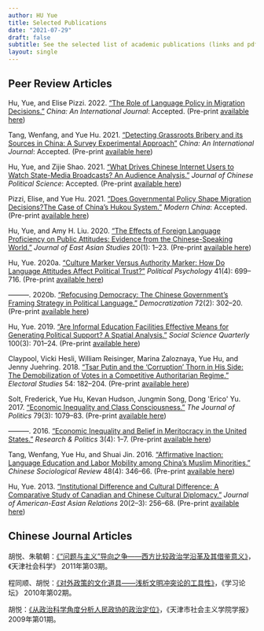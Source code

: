 ```yaml
---
author: HU Yue
title: Selected Publications
date: "2021-07-29"
draft: false
subtitle: See the selected list of academic publications (links and pdf). 
layout: single
---
```


## Peer Review Articles

Hu, Yue, and Elise Pizzi. 2022. [“The Role of Language Policy in Migration Decisions.”](https://www.researchgate.net/publication/353571483_Breaking_Through_the_Linguistic_Barrier_The_Role_of_Language_Policy_in_Migration_Decisions) *China: An International Journal*: Accepted. (Pre-print [available here](https://www.researchgate.net/publication/353571483_Breaking_Through_the_Linguistic_Barrier_The_Role_of_Language_Policy_in_Migration_Decisions))

Tang, Wenfang, and Yue Hu. 2021. [“Detecting Grassroots Bribery and its Sources in China: A Survey Experimental Approach”](https://www.researchgate.net/publication/356834671_Detecting_Grassroots_Bribery_and_its_Sources_in_China_A_Survey_Experimental_Approach) *China: An International Journal*: Accepted. (Pre-print [available here](https://www.researchgate.net/publication/356834671_Detecting_Grassroots_Bribery_and_its_Sources_in_China_A_Survey_Experimental_Approach))

Hu, Yue, and Zijie Shao. 2021. [“What Drives Chinese Internet Users to Watch State-Media Broadcasts? An Audience Analysis.”](https://www.researchgate.net/publication/353571814_What_Drives_Chinese_Internet_Users_to_Watch_State-Media_Broadcasts_An_Audience_Analysis) *Journal of Chinese Political Science*: Accepted. (Pre-print [available here](https://www.researchgate.net/publication/353571814_What_Drives_Chinese_Internet_Users_to_Watch_State-Media_Broadcasts_An_Audience_Analysis))

Pizzi, Elise, and Yue Hu. 2021. [“Does Governmental Policy Shape Migration Decisions?The Case of China’s Hukou System.”](https://www.researchgate.net/publication/353571706_Does_Governmental_Policy_Shape_Migration_Decisions_The_Case_of_China's_Hukou_System) *Modern China*: Accepted. (Pre-print [available here](https://www.researchgate.net/publication/353571706_Does_Governmental_Policy_Shape_Migration_Decisions_The_Case_of_China's_Hukou_System))

Hu, Yue, and Amy H. Liu. 2020. [“The Effects of Foreign Language Proficiency on Public Attitudes: Evidence from the Chinese-Speaking World.”](https://www.cambridge.org/core/journals/journal-of-east-asian-studies/article/effects-of-foreign-language-proficiency-on-public-attitudes-evidence-from-the-chinesespeaking-world/56277FA559EFC923958CC405566E6DDD?__cf_chl_jschl_tk__=pmd_9f85bc92b6ed02ea2e1eefa21596c04f8fd3f9b9-1627628614-0-gqNtZGzNAvijcnBszQp6) *Journal of East Asian Studies* 20(1): 1–23. (Pre-print [available here](https://www.researchgate.net/publication/339180227_THE_EFFECTS_OF_FOREIGN_LANGUAGE_PROFICIENCY_ON_PUBLIC_ATTITUDES_EVIDENCE_FROM_THE_CHINESE-SPEAKING_WORLD))

Hu, Yue. 2020a. [“Culture Marker Versus Authority Marker: How Do Language Attitudes Affect Political Trust?”](https://onlinelibrary.wiley.com/doi/full/10.1111/pops.12646) *Political Psychology* 41(4): 699–716. (Pre-print [available here](https://www.researchgate.net/publication/338460629_Culture_Marker_Versus_Authority_Marker_How_Do_Language_Attitudes_Affect_Political_Trust))

———. 2020b. [“Refocusing Democracy: The Chinese Government’s Framing Strategy in Political Language.”](https://www.tandfonline.com/doi/abs/10.1080/13510347.2019.1690461) *Democratization* 72(2): 302–20. (Pre-print [available here](https://www.researchgate.net/publication/337277653_Refocusing_democracy_the_Chinese_government's_framing_strategy_in_political_language))

Hu, Yue. 2019. [“Are Informal Education Facilities Effective Means for Generating Political Support? A Spatial Analysis.”](https://onlinelibrary.wiley.com/doi/full/10.1111/ssqu.12589) *Social Science Quarterly* 100(3): 701–24. (Pre-print [available here](https://www.researchgate.net/publication/330850702_Are_Informal_Education_Facilities_Effective_Means_for_Generating_Political_Support_A_Spatial_Analysis))

Claypool, Vicki Hesli, William Reisinger, Marina Zaloznaya, Yue Hu, and Jenny Juehring. 2018. [“Tsar Putin and the ‘Corruption’ Thorn in His Side: The Demobilization of Votes in a Competitive Authoritarian Regime.”](https://dialnet.unirioja.es/servlet/articulo?codigo=6539661) *Electoral Studies* 54: 182–204. (Pre-print [available here](https://www.researchgate.net/publication/325717067_Tsar_Putin_and_the_corruption_thorn_in_his_side_The_demobilization_of_votes_in_a_competitive_authoritarian_regime))

Solt, Frederick, Yue Hu, Kevan Hudson, Jungmin Song, Dong 'Erico' Yu. 2017. [“Economic Inequality and Class Consciousness.”](https://www.journals.uchicago.edu/doi/abs/10.1086/690971) *The Journal of Politics* 79(3): 1079–83. (Pre-print [available here](https://www.researchgate.net/publication/317072456_Economic_Inequality_and_Class_Consciousness))

———. 2016. [“Economic Inequality and Belief in Meritocracy in the United States.”](https://journals.sagepub.com/doi/full/10.1177/2053168016672101) *Research & Politics* 3(4): 1–7. (Pre-print [available here](https://www.researchgate.net/publication/309299927_Economic_inequality_and_belief_in_meritocracy_in_the_United_States))

Tang, Wenfang, Yue Hu, and Shuai Jin. 2016. [“Affirmative Inaction: Language Education and Labor Mobility among China’s Muslim Minorities.”](https://www.tandfonline.com/doi/abs/10.1080/21620555.2016.1202753) *Chinese Sociological Review* 48(4): 346–66. (Pre-print [available here](https://www.researchgate.net/publication/308010441_Affirmative_Inaction_Education_Language_Proficiency_and_Socioeconomic_Attainment_Among_China's_Uyghur_Minority))

Hu, Yue. 2013. [“Institutional Difference and Cultural Difference: A Comparative Study of Canadian and Chinese Cultural Diplomacy.”](https://brill.com/view/journals/jaer/20/2-3/article-p256_11.xml) *Journal of American-East Asian Relations* 20(2–3): 256–68. (Pre-print [available here](https://www.researchgate.net/publication/274986095_Institutional_Difference_and_Cultural_Difference_A_Comparative_Study_of_Canadian_and_Chinese_Cultural_Diplomacy))


## Chinese Journal Articles

胡悦、朱毓朝：[《“问题与主义”导向之争——西方比较政治学沿革及其借鉴意义》](https://kns.cnki.net/kcms/detail/detail.aspx?dbcode=CJFD&dbname=CJFD2011&filename=TJSK201103008&v=wJomofbuZ4BfC2UpSmZz4katzB3srKnBFu84np7U1HnyjYqD2oeSdWCADTA2dJ1y)，《天津社会科学》 2011年第03期。

程同顺、胡悦：[《对外政策的文化道具——浅析文明冲突论的工具性》](https://kns.cnki.net/kcms/detail/detail.aspx?dbcode=CJFD&dbname=CJFD2010&filename=XXNT201002009&v=qqRDE%25mmd2BK%25mmd2F8maCjhRqamQy24y594BLoBshF93MAaD1F85IJfnYs9FU5tZ6bOIfKFJ5)，《学习论坛》 2010年第02期。

胡悦：[《从政治科学角度分析人民政协的政治定位》](https://kns.cnki.net/kcms/detail/detail.aspx?dbcode=CJFD&dbname=CJFD2009&filename=TJSH200901008&v=AMA6ZfyGEWjizyk4k6oyXpPAEZQLT%25mmd2B3TtEAgjx8Z4MDPoVoca18YOYXajOKdvSox)，《天津市社会主义学院学报》 2009年第01期。

